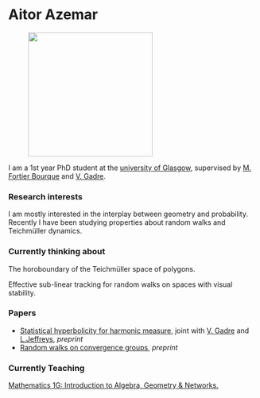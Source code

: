 <!DOCTYPE html5>
<html><head>
<meta http-equiv="content-type" content="text/html; charset=UTF-8">
<title>
  Aitor Azemar
</title>
<h1>
Aitor Azemar
</h1>

<figure>
<img src="Aitor%20Azemar_files/picture2.jpeg" style="height:250">
</figure>

<p>
I am a 1st year PhD student at the <a href="https://www.gla.ac.uk/schools/mathematicsstatistics/">university of Glasgow</a>, supervised by <a href="https://www.maths.gla.ac.uk/~mbourque/">M. Fortier Bourque</a> and <a href="https://www.maths.gla.ac.uk/~vgadre/">V. Gadre</a>.
</p>

<h3>
Research interests
</h3>
<p>
I am mostly interested in the interplay between geometry and probability. Recently I have been studying properties about random walks and Teichmüller dynamics.
</p>

<h3>
Currently thinking about
</h3>
<p>
The horoboundary of the Teichmüller space of polygons.
</p>
<p>
Effective sub-linear tracking for random walks on spaces with visual stability.
</p>


<h3>
Papers
</h3>
<p>
<ul class="nolabel">

<li class="spaced">   <a href="https://arxiv.org/abs/1909.13811	">Statistical hyperbolicity for harmonic measure</a>, joint with <a href="https://www.maths.gla.ac.uk/~vgadre/">V. Gadre</a> and <a href="https://www.maths.gla.ac.uk/~ljeffreys">L.Jeffreys</a>, <i> preprint</i>
  </li>
  
 <li class="spaced">   <a href="https://arxiv.org/abs/1810.09486">Random walks on convergence groups</a>, <i> preprint </i>
  </li>

</ul>

</p>

<h3>
Currently Teaching
</h3>
<p>
<a href=https://www.gla.ac.uk/coursecatalogue/course/?code=MATHS1016>
Mathematics 1G: Introduction to Algebra, Geometry & Networks.</a>
</p>
